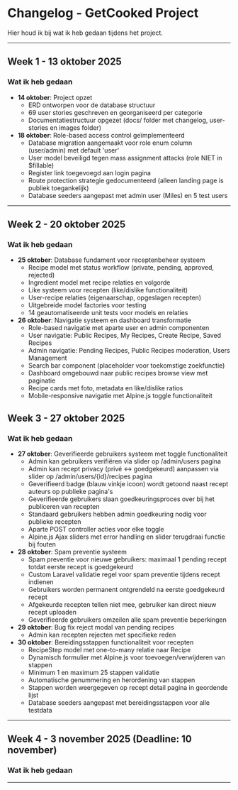 # Changelog - GetCooked Project

Hier houd ik bij wat ik heb gedaan tijdens het project.

---

## Week 1 - 13 oktober 2025

### Wat ik heb gedaan
- **14 oktober**: Project opzet
  - ERD ontworpen voor de database structuur
  - 69 user stories geschreven en georganiseerd per categorie
  - Documentatiestructuur opgezet (docs/ folder met changelog, user-stories en images folder)
- **18 oktober**: Role-based access control geïmplementeerd
  - Database migration aangemaakt voor role enum column (user/admin) met default 'user'
  - User model beveiligd tegen mass assignment attacks (role NIET in $fillable)
  - Register link toegevoegd aan login pagina
  - Route protection strategie gedocumenteerd (alleen landing page is publiek toegankelijk)
  - Database seeders aangepast met admin user (Miles) en 5 test users

---


## Week 2 - 20 oktober 2025

### Wat ik heb gedaan
- **25 oktober**: Database fundament voor receptenbeheer systeem
  - Recipe model met status workflow (private, pending, approved, rejected)
  - Ingredient model met recipe relaties en volgorde
  - Like systeem voor recepten (like/dislike functionaliteit)
  - User-recipe relaties (eigenaarschap, opgeslagen recepten)
  - Uitgebreide model factories voor testing
  - 14 geautomatiseerde unit tests voor models en relaties
- **26 oktober**: Navigatie systeem en dashboard transformatie
    - Role-based navigatie met aparte user en admin componenten
    - User navigatie: Public Recipes, My Recipes, Create Recipe, Saved Recipes
    - Admin navigatie: Pending Recipes, Public Recipes moderation, Users Management
    - Search bar component (placeholder voor toekomstige zoekfunctie)
    - Dashboard omgebouwd naar public recipes browse view met paginatie
    - Recipe cards met foto, metadata en like/dislike ratios
    - Mobile-responsive navigatie met Alpine.js toggle functionaliteit

## Week 3 - 27 oktober 2025

### Wat ik heb gedaan
- **27 oktober**: Geverifieerde gebruikers systeem met toggle functionaliteit
    - Admin kan gebruikers verifiëren via slider op /admin/users pagina
    - Admin kan recept privacy (privé <-> goedgekeurd) aanpassen via slider op /admin/users/{id}/recipes pagina
    - Geverifieerd badge (blauw vinkje icoon) wordt getoond naast recept auteurs op publieke pagina's
    - Geverifieerde gebruikers slaan goedkeuringsproces over bij het publiceren van recepten
    - Standaard gebruikers hebben admin goedkeuring nodig voor publieke recepten
    - Aparte POST controller acties voor elke toggle
    - Alpine.js Ajax sliders met error handling en slider terugdraai functie bij fouten
- **28 oktober**: Spam preventie systeem
    - Spam preventie voor nieuwe gebruikers: maximaal 1 pending recept totdat eerste recept is goedgekeurd
    - Custom Laravel validatie regel voor spam preventie tijdens recept indienen
    - Gebruikers worden permanent ontgrendeld na eerste goedgekeurd recept
    - Afgekeurde recepten tellen niet mee, gebruiker kan direct nieuw recept uploaden
    - Geverifieerde gebruikers omzeilen alle spam preventie beperkingen
- **29 oktober**: Bug fix reject modal van pending recipes
    - Admin kan recepten rejecten met specifieke reden
- **30 oktober**: Bereidingsstappen functionaliteit voor recepten
    - RecipeStep model met one-to-many relatie naar Recipe
    - Dynamisch formulier met Alpine.js voor toevoegen/verwijderen van stappen
    - Minimum 1 en maximum 25 stappen validatie
    - Automatische genummering en herordening van stappen
    - Stappen worden weergegeven op recept detail pagina in geordende lijst
    - Database seeders aangepast met bereidingsstappen voor alle testdata
---

## Week 4 - 3 november 2025 (Deadline: 10 november)

### Wat ik heb gedaan


---
